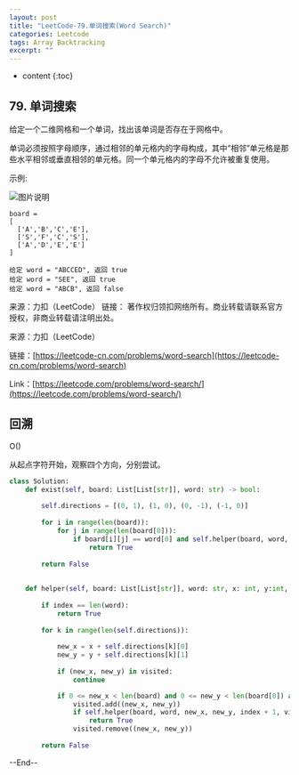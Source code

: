 ```yaml
---
layout: post
title: "LeetCode-79.单词搜索(Word Search)"
categories: Leetcode
tags: Array Backtracking
excerpt: ""
---
```


* content
{:toc}

## 79. 单词搜索

给定一个二维网格和一个单词，找出该单词是否存在于网格中。

单词必须按照字母顺序，通过相邻的单元格内的字母构成，其中“相邻”单元格是那些水平相邻或垂直相邻的单元格。同一个单元格内的字母不允许被重复使用。


示例:

![图片说明](https://geemaple.github.io/images/leetcode-algorithm-79.jpg)

```
board =
[
  ['A','B','C','E'],
  ['S','F','C','S'],
  ['A','D','E','E']
]

给定 word = "ABCCED", 返回 true
给定 word = "SEE", 返回 true
给定 word = "ABCB", 返回 false
```

来源：力扣（LeetCode）
链接：
著作权归领扣网络所有。商业转载请联系官方授权，非商业转载请注明出处。

来源：力扣（LeetCode）

链接：[https://leetcode-cn.com/problems/word-search](https://leetcode-cn.com/problems/word-search)

Link：[https://leetcode.com/problems/word-search/](https://leetcode.com/problems/word-search/)

## 回溯

O()

从起点字符开始，观察四个方向，分别尝试。

```python
class Solution:
    def exist(self, board: List[List[str]], word: str) -> bool:
        
        self.directions = [(0, 1), (1, 0), (0, -1), (-1, 0)]
        
        for i in range(len(board)):
            for j in range(len(board[0])):
                if board[i][j] == word[0] and self.helper(board, word, i, j, 1, set([(i, j)])):
                    return True
                
        return False
        
        
    def helper(self, board: List[List[str]], word: str, x: int, y:int, index: int, visited: set) -> None:     
        
        if index == len(word):
            return True
        
        for k in range(len(self.directions)):
            
            new_x = x + self.directions[k][0]
            new_y = y + self.directions[k][1]
            
            if (new_x, new_y) in visited:
                continue

            if 0 <= new_x < len(board) and 0 <= new_y < len(board[0]) and board[new_x][new_y] == word[index]:             
                visited.add((new_x, new_y))
                if self.helper(board, word, new_x, new_y, index + 1, visited):
                    return True  
                visited.remove((new_x, new_y))
            
        return False
```

--End--
